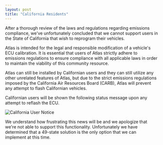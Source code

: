 ```yaml
---
layout: post
title: "California Residents"
---
```


After a thorough review of the laws and regulations regarding emissions compliance, we've unfortunately concluded that we cannot support users in the State of California that wish to reprogram their vehicles.

Atlas is intended for the legal and responsible modification of a vehicle's ECU calibration. It is essential that users of Atlas strictly adhere to emissions regulations to ensure compliance with all applicable laws in order to maintain the viability of this community resource.

Atlas can still be installed by Californian users and they can still utilize any other unrelated features of Atlas, but due to the strict emissions regulations imposed by the California Air Resources Board (CARB), Atlas will prevent any attempt to flash Californian vehicles.

Californian users will be shown the following status message upon any attempt to reflash the ECU.

![California User Notice](assets/posts/cali_users_notice.jpg?raw=true "California User Notice")

We understand how frustrating this news will be and we apologize that we're not able to support this functionality. Unfortunately we have determined that a 49-state solution is the only option that we can implement at this time.
